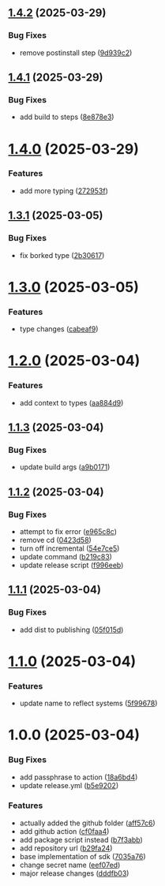 ## [1.4.2](https://github.com/Una-Ecom/plugin-sdk/compare/v1.4.1...v1.4.2) (2025-03-29)


### Bug Fixes

* remove postinstall step ([9d939c2](https://github.com/Una-Ecom/plugin-sdk/commit/9d939c2808860f76128d5f561708c2a84d634ff8))

## [1.4.1](https://github.com/Una-Ecom/plugin-sdk/compare/v1.4.0...v1.4.1) (2025-03-29)


### Bug Fixes

* add build to steps ([8e878e3](https://github.com/Una-Ecom/plugin-sdk/commit/8e878e3f5b07f5ad227c5eb2e83ebce8bc8f1bfb))

# [1.4.0](https://github.com/Una-Ecom/plugin-sdk/compare/v1.3.1...v1.4.0) (2025-03-29)


### Features

* add more typing ([272953f](https://github.com/Una-Ecom/plugin-sdk/commit/272953fef12aac4005a35c97eb6fc510693fa848))

## [1.3.1](https://github.com/Una-Ecom/plugin-sdk/compare/v1.3.0...v1.3.1) (2025-03-05)


### Bug Fixes

* fix borked type ([2b30617](https://github.com/Una-Ecom/plugin-sdk/commit/2b306177fb562e5562eb772dd399fbfdf6068e4f))

# [1.3.0](https://github.com/Una-Ecom/plugin-sdk/compare/v1.2.0...v1.3.0) (2025-03-05)


### Features

* type changes ([cabeaf9](https://github.com/Una-Ecom/plugin-sdk/commit/cabeaf955b28d149ee23c8fc678ebf82b206534a))

# [1.2.0](https://github.com/Una-Ecom/plugin-sdk/compare/v1.1.3...v1.2.0) (2025-03-04)


### Features

* add context to types ([aa884d9](https://github.com/Una-Ecom/plugin-sdk/commit/aa884d9509722ee974ca1d487e80bb6f4d876721))

## [1.1.3](https://github.com/Una-Ecom/plugin-sdk/compare/v1.1.2...v1.1.3) (2025-03-04)


### Bug Fixes

* update build args ([a9b0171](https://github.com/Una-Ecom/plugin-sdk/commit/a9b0171187ec5d325f003d379fef4518a98f45e0))

## [1.1.2](https://github.com/Una-Ecom/plugin-sdk/compare/v1.1.1...v1.1.2) (2025-03-04)


### Bug Fixes

* attempt to fix error ([e965c8c](https://github.com/Una-Ecom/plugin-sdk/commit/e965c8c7bfc4050942234627de8c41f5567b6435))
* remove cd ([0423d58](https://github.com/Una-Ecom/plugin-sdk/commit/0423d580ad73efff5c587060687a92e3ef73b15a))
* turn off incremental ([54e7ce5](https://github.com/Una-Ecom/plugin-sdk/commit/54e7ce50a3794aaede1428825420a951cd605b61))
* update command ([b219c83](https://github.com/Una-Ecom/plugin-sdk/commit/b219c83e342a0e20cc8a57f38f81b7223f2b52b6))
* update release script ([f996eeb](https://github.com/Una-Ecom/plugin-sdk/commit/f996eebefb6b4a24400f8163287a74a7eb920a60))

## [1.1.1](https://github.com/Una-Ecom/plugin-sdk/compare/v1.1.0...v1.1.1) (2025-03-04)


### Bug Fixes

* add dist to publishing ([05f015d](https://github.com/Una-Ecom/plugin-sdk/commit/05f015d1e852d93fd34ffb030ecf518bb59b2be2))

# [1.1.0](https://github.com/Una-Ecom/plugin-sdk/compare/v1.0.0...v1.1.0) (2025-03-04)


### Features

* update name to reflect systems ([5f99678](https://github.com/Una-Ecom/plugin-sdk/commit/5f99678c87977f2dcac588531d4ece66dd0e30ba))

# 1.0.0 (2025-03-04)


### Bug Fixes

* add passphrase to action ([18a6bd4](https://github.com/Una-Ecom/plugin-sdk/commit/18a6bd46e07cb59002a1f0d8c7e56865e3d768f1))
* update release.yml ([b5e9202](https://github.com/Una-Ecom/plugin-sdk/commit/b5e9202043be1883fefb645ed2ce4111d55c5233))


### Features

* actually added the github folder ([aff57c6](https://github.com/Una-Ecom/plugin-sdk/commit/aff57c67382359aadbe5cf98b2ad68655a23e79e))
* add github action ([cf0faa4](https://github.com/Una-Ecom/plugin-sdk/commit/cf0faa4aa4aef99c785c47a7c48e00dbc5899681))
* add package script instead ([b7f3abb](https://github.com/Una-Ecom/plugin-sdk/commit/b7f3abb8944cd49432b659b9a17fc23e4116b4ed))
* add repository url ([b29fa24](https://github.com/Una-Ecom/plugin-sdk/commit/b29fa2415250022e8896a29a69506acbb2e2528d))
* base implementation of sdk ([7035a76](https://github.com/Una-Ecom/plugin-sdk/commit/7035a7612067835dcd4ba1c008b2bab4a039d73b))
* change secret name ([eef07ed](https://github.com/Una-Ecom/plugin-sdk/commit/eef07ed0fad171b37b935644291810fecb28e133))
* major release changes ([dddfb03](https://github.com/Una-Ecom/plugin-sdk/commit/dddfb03506fbbe1f3c44a1cf9159e930cd3af50a))
